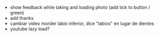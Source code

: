 * show feedback while taking and loading photo (add tick to button / green)
* add thanks
* cambiar video morder labio inferior, dice "labios" en lugar de dientes
* youtube lazy load?